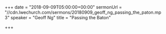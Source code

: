 +++
date = "2018-09-09T05:00:00+00:00"
sermonUrl = "//cdn.lwechurch.com/sermons/20180909_geoff_ng_passing_the_paton.mp3"
speaker = "Geoff Ng"
title = "Passing the Baton"

+++
